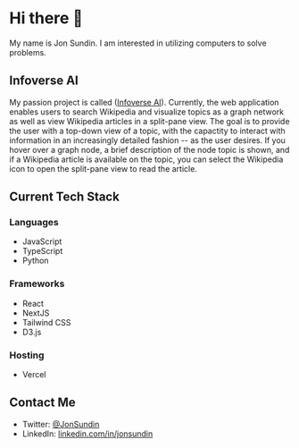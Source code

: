 # Hi there 👋

My name is Jon Sundin. I am interested in utilizing computers to solve problems.

## Infoverse AI

My passion project is called ([Infoverse AI](https://infoverse.ai)). Currently, the web application enables users to search Wikipedia and visualize topics as a graph network as well as view Wikipedia articles in a split-pane view. The goal is to provide the user with a top-down view of a topic, with the capactity to interact with information in an increasingly detailed fashion -- as the user desires. If you hover over a graph node, a brief description of the node topic is shown, and if a Wikipedia article is available on the topic, you can select the Wikipedia icon to open the split-pane view to read the article.

## Current Tech Stack

### Languages

- JavaScript
- TypeScript
- Python

### Frameworks

- React
- NextJS
- Tailwind CSS
- D3.js

### Hosting

- Vercel

## Contact Me

- Twitter: [@JonSundin](https://twitter.com/JonSundin)
- LinkedIn: [linkedin.com/in/jonsundin](https://www.linkedin.com/in/jonsundin/)
